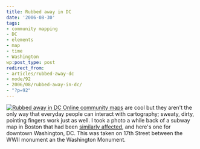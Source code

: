 ```yaml
---
title: Rubbed away in DC
date: '2006-08-30'
tags:
- community mapping
- DC
- elements
- map
- time
- Washington
wp:post_type: post
redirect_from:
- articles/rubbed-away-dc
- node/92
- 2006/08/rubbed-away-in-dc/
- "?p=92"
---
```


  [ ![Rubbed away in DC](http://static.flickr.com/94/229805371_72e59c0279.jpg) ](http://www.flickr.com/photos/bensheldon/229805371/ "Photo Sharing")
  [Online community maps](https://web.archive.org/web/20070819093518/http://www.mappingaccess.com/ "a directory of Cable Access Television stations") are cool but they aren't the only way that everyday people can interact with cartography; sweaty, dirty, pointing fingers work just as well. I took a photo a while back of a subway map in Boston that had been [similarly affected](http://island94.org/node/9), and here's one for downtown Washington, DC. This was taken on 17th Street between the WWII monument an the Washington Monument.

